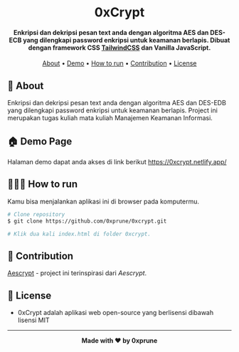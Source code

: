 <h1 align="center">0xCrypt</h1>
<p></p>

<h4 align="center">Enkripsi dan dekripsi pesan text anda dengan algoritma AES dan DES-ECB yang dilengkapi password enkripsi untuk keamanan berlapis. Dibuat dengan framework CSS <a href="https://tailwindcss.com/" target="_blank">TailwindCSS</a> dan Vanilla JavaScript.
</h4>

<p></p>

<p align="center">
  <a href="#about">About</a> •
  <a href="#demo">Demo</a> •
  <a href="#running"> How to run</a> •
  <a href="#contribution">Contribution</a> •
  <a href="#license">License</a>
</p>

<p></p>

<h2 id="about">🎇 About</h2>
Enkripsi dan dekripsi pesan text anda dengan algoritma AES dan DES-EDB yang dilengkapi password enkripsi untuk keamanan berlapis. Project ini merupakan tugas kuliah mata kuliah Manajemen Keamanan Informasi.

<p></p>

<h2 id="demo">🏠 Demo Page</h2>

Halaman demo dapat anda akses di link berikut https://0xcrypt.netlify.app/

<p></p>

<h2 id="running">🧑🏻‍💻 How to run </h2>

Kamu bisa menjalankan aplikasi ini di browser pada komputermu.

```bash
# Clone repository 
$ git clone https://github.com/0xprune/0xcrypt.git

# Klik dua kali index.html di folder 0xcrypt.

```

<p></p>
<h2 id="contribution">🫡 Contribution</h2>

[Aescrypt](https://github.com/syauqi/aescrypt) - project ini terinspirasi dari *Aescrypt*.

<p></p>

<h2 id="license">📝 License</h2>

-   0xCrypt adalah aplikasi web open-source yang berlisensi dibawah lisensi MIT

---

**<p align="center">Made with ❤️ by 0xprune</p>**
